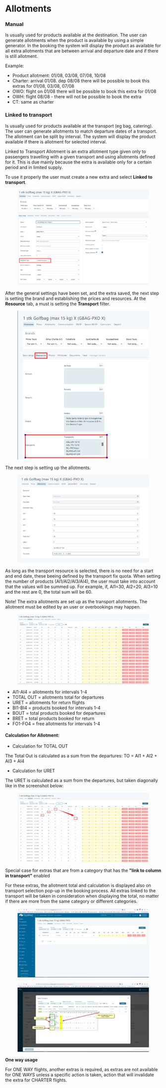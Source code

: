 # Allotments

### **Manual**

Is usually used for products available at the destination. The user can generate allotments when the product is available by using a simple generator. In the booking the system will display the product as available for all extra allotments that are between arrival and departure date and if there is still allotment.

Example:

* Product allotment: 01/08, 03/08, 07/08, 10/08
* Charter: arrival 01/08. dep 08/08 there will be possible to book this extras for 01/08, 03/08, 07/08
* OWO: flight on 01/08 there will be possible to book this extra for 01/08
* OWH: flight 08/08 - there will not be possible to book the extra
* CT: same as charter

### **Linked to transport**

Is usually used for products available at the transport (eg bag, catering). The user can generate allotments to match departure dates of a transport. The allotment can be split by interval. The system will display the product available if there is allotment for selected interval.

Linked to Transport Allotment is an extra allotment type given only to passengers travelling with a given transport and using allotments defined for it. This is due mainly because the extra is available only for a certain period and in limited supply.

To use it properly the user must create a new extra and select **Linked to transport**.

<figure><img src="../../.gitbook/assets/image (6) (1) (1) (1).png" alt=""><figcaption></figcaption></figure>

After the general settings have been set, and the extra saved, the next step is setting the brand and establishing the prices and resources. At the **Resource** tab, a must is setting the **Transport** filter.

<figure><img src="../../.gitbook/assets/image (7) (1) (1) (1).png" alt=""><figcaption></figcaption></figure>

The next step is setting up the allotments.

<figure><img src="../../.gitbook/assets/image (8) (1) (1) (1).png" alt=""><figcaption></figcaption></figure>

As long as the transport resource is selected, there is no need for a start and end date, these beeing defined by the transport fix quota. When setting the number of products (Al1/Al2/Al3/Al4), the user must take into account that the values will be summed up. For example, if, Al1=30, Al2=20, AI3=10 and the rest are 0, the total sum will be 60.

Note! The extra allotments are set up as the transport allotments. The allotment must be edited by an user or overbookings may happen.

<figure><img src="../../.gitbook/assets/image (9) (1) (1).png" alt=""><figcaption></figcaption></figure>

* AI1-AI4 = allotments for intervals 1-4
* TOTAL OUT = allotments total for departures
* URET = allotments for return flights
* BI1-BI4 = products booked for intervals 1-4
* BOUT = total products booked for departures
* BRET = total products booked for return
* FO1-FO4 = free allotments for intervals 1-4

#### **Calculation for Allotment:**

* Calculation for TOTAL OUT

The Total Out is calculated as a sum from the departures: TO = AI1 + AI2 + AI3 + AI4

* Calculation for URET

The URET is calculated as a sum from the departures, but taken diagonally like in the screenshot below:

<figure><img src="../../.gitbook/assets/image (10) (1) (1).png" alt=""><figcaption></figcaption></figure>

Special case for extras that are from a category that has the **"link to column in transport"** enabled

For these extras, the allotment total and calculation is displayed also on transport selection pop-up in the booking process. All extras linked to the transport will be taken in consideration when displaying the total, no matter if there are more from the same category or different categories.

<figure><img src="../../.gitbook/assets/ExtraAllotment-8c4409fe644bfd76ecd659ed82a414a7.png" alt=""><figcaption></figcaption></figure>

<figure><img src="../../.gitbook/assets/LinkedToTransport-9c2183e4a9db0582d6849ed7fee00404.png" alt=""><figcaption></figcaption></figure>

**One way usage**

For ONE WAY flights, another extras is required, as extras are not available for ONE WAYS unless a specific action is taken, action that will invalidate the extra for CHARTER flights.
